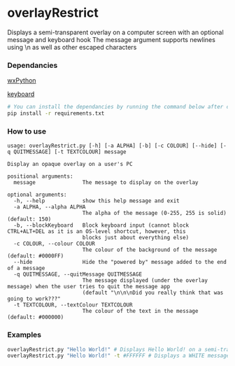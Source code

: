 # overlayRestrict
 Displays a semi-transparent overlay on a computer screen with an optional message and keyboard hook
 The message argument supports newlines using \n as well as other escaped characters
 
### Dependancies
[wxPython](https://pypi.org/project/wxPython/)

[keyboard](https://pypi.org/project/keyboard/)

```bash
# You can install the dependancies by running the command below after cloning the repo
pip install -r requirements.txt
```

### How to use
```
usage: overlayRestrict.py [-h] [-a ALPHA] [-b] [-c COLOUR] [--hide] [-q QUITMESSAGE] [-t TEXTCOLOUR] message

Display an opaque overlay on a user's PC

positional arguments:
  message               The message to display on the overlay

optional arguments:
  -h, --help            show this help message and exit
  -a ALPHA, --alpha ALPHA
                        The alpha of the message (0-255, 255 is solid) (default: 150)
  -b, --blockKeyboard   Block keyboard input (cannot block CTRL+ALT+DEL as it is an OS-level shortcut, however, this
                        blocks just about everything else)
  -c COLOUR, --colour COLOUR
                        The colour of the background of the message (default: #0000FF)
  --hide                Hide the "powered by" message added to the end of a message
  -q QUITMESSAGE, --quitMessage QUITMESSAGE
                        The message displayed (under the overlay message) when the user tries to quit the message app
                        (default "\n\n\nDid you really think that was going to work???"
  -t TEXTCOLOUR, --textColour TEXTCOLOUR
                        The colour of the text in the message (default: #000000)
```

### Examples
```bash
overlayRestrict.py "Hello World!" # Displays Hello World! on a semi-transparent blue overlay on a user's PC
overlayRestrict.py "Hello World!" -t #FFFFFF # Displays a WHITE message on a semi-transparent blue overlay on a user's PC
```
